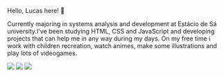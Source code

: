 Hello, Lucas here! 👋

Currently majoring in systems analysis and development at Estácio de Sá university.I've been studying HTML, CSS and JavaScript and developing projects
that can help me in any way during my days.
On my free time i work with children recreation, watch animes, make some illustrations and play lots of videogames.

<div> 
  <a href="https://instagram.com/degau" target="_blank"><img src="https://img.shields.io/badge/-Instagram-%23E4405F?style=for-the-badge&logo=instagram&logoColor=white" target="_blank"></a> 
  <a href = "mailto:lucas_broque@outlook.com"><img src="https://img.shields.io/badge/-Outlook-%23333?style=for-the-badge&logo=gmail&logoColor=white" target="_blank"></a>
  <a href="https://www.linkedin.com/in/lucasbarbosaroque/" target="_blank"><img src="https://img.shields.io/badge/-LinkedIn-%230077B5?style=for-the-badge&logo=linkedin&logoColor=white" target="_blank"></a>
